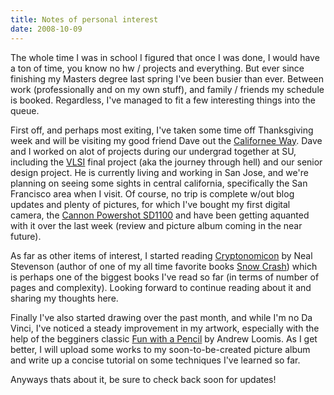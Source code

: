 ```yaml
---
title: Notes of personal interest
date: 2008-10-09
---
```


The whole time I was in school I figured that once I was done, I would have a ton of time, you know no hw / projects and everything. But ever since finishing my Masters degree last spring I've been busier than ever. Between work (professionally and on my own stuff), and family / friends my schedule is booked. Regardless, I've managed to fit a few interesting things into the queue. 

First off, and perhaps most exiting, I've taken some time off Thanksgiving week and will be visiting my good friend Dave out the <a href="http://en.wikipedia.org/wiki/Over_Logging">Californee Way</a>. Dave and I worked on alot of projects during our undergrad together at SU, including the <a href="http://en.wikipedia.org/wiki/VLSI">VLSI</a> final project (aka the journey through hell) and our senior design project. He is currently living and working in San Jose, and we're planning on seeing some sights in central california, specifically the San Francisco area when I visit. Of course, no trip is complete w/out blog updates and plenty of pictures, for which I've bought my first digital camera, the <a href="http://www.newegg.com/Product/Product.aspx?Item=N82E16830120255">Cannon Powershot SD1100</a> and have been getting aquanted with it over the last week (review and picture album coming in the near future). 

As far as other items of interest, I started reading <a href="http://www.amazon.com/Cryptonomicon-Neal-Stephenson/dp/0060512806/ref=pd_bbs_sr_1?ie=UTF8&s=books&qid=1223574007&sr=8-1">Cryptonomicon</a> by Neal Stevenson (author of one of my all time favorite books <a href="http://www.amazon.com/Snow-Crash-Bantam-Spectra-Book/dp/0553380958/ref=pd_rhf_f_i_cs_1">Snow Crash</a>) which is perhaps one of the biggest books I've read so far (in terms of number of pages and complexity). Looking forward to continue reading about it and sharing my thoughts here.

Finally I've also started drawing over the past month, and while I'm no Da Vinci, I've noticed a steady improvement in my artwork, especially with the help of the begginers classic <a href="http://www.scribd.com/doc/10343/Andrew-Loomis-Fun-With-Pencil">Fun with a Pencil</a> by Andrew Loomis. As I get better, I will upload some works to my soon-to-be-created picture album and write up a concise tutorial on some techniques I've learned so far. 

Anyways thats about it, be sure to check back soon for updates!
